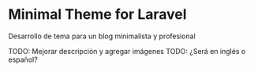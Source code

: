 # Minimal Theme for Laravel

Desarrollo de tema para un blog minimalista y profesional


TODO: Mejorar descripción y agregar imágenes
TODO: ¿Será en inglés o español?